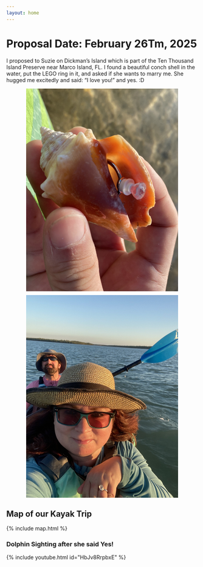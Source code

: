 ```yaml
---
layout: home
---
```


# Proposal Date: February 26Tm, 2025

I proposed to Suzie on Dickman’s Island which is part of the Ten Thousand Island Preserve near Marco Island, FL.
I found a beautiful conch shell in the water, put the LEGO ring in it, and asked if she wants to marry me.
She hugged me excitedly and said: “I love you!” and yes. :D

<div style="display: flex; flex-wrap: wrap; gap: 10px; justify-content: center;">
  <img src="assets/images/ring-conch.jpg" alt="LEGO ring in Conch shell" style="max-width: 400px; width: 100%; height: auto;">
  <img src="assets/images/IMG_0138.jpg" alt="Suzie showing off her new ring in the sunset kayaking home" style="max-width: 400px; width: 100%; height: auto;">
</div>

## Map of our Kayak Trip

{% include map.html %}

### Dolphin Sighting after she said Yes!

{% include youtube.html id="HbJv8RrpbxE" %}

